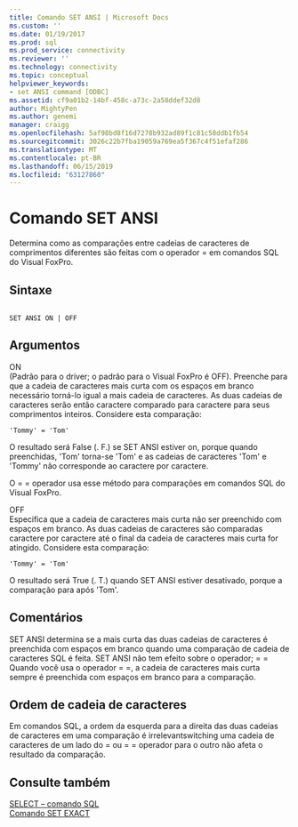 ```yaml
---
title: Comando SET ANSI | Microsoft Docs
ms.custom: ''
ms.date: 01/19/2017
ms.prod: sql
ms.prod_service: connectivity
ms.reviewer: ''
ms.technology: connectivity
ms.topic: conceptual
helpviewer_keywords:
- set ANSI command [ODBC]
ms.assetid: cf9a01b2-14bf-458c-a73c-2a58ddef32d8
author: MightyPen
ms.author: genemi
manager: craigg
ms.openlocfilehash: 5af98bd8f16d7278b932ad89f1c81c58ddb1fb54
ms.sourcegitcommit: 3026c22b7fba19059a769ea5f367c4f51efaf286
ms.translationtype: MT
ms.contentlocale: pt-BR
ms.lasthandoff: 06/15/2019
ms.locfileid: "63127860"
---
```

# <a name="set-ansi-command"></a>Comando SET ANSI
Determina como as comparações entre cadeias de caracteres de comprimentos diferentes são feitas com o operador = em comandos SQL do Visual FoxPro.  
  
## <a name="syntax"></a>Sintaxe  
  
```  
  
SET ANSI ON | OFF  
```  
  
## <a name="arguments"></a>Argumentos  
 ON  
 (Padrão para o driver; o padrão para o Visual FoxPro é OFF). Preenche para que a cadeia de caracteres mais curta com os espaços em branco necessário torná-lo igual a mais cadeia de caracteres. As duas cadeias de caracteres serão então caractere comparado para caractere para seus comprimentos inteiros. Considere esta comparação:  
  
```  
'Tommy' = 'Tom'  
```  
  
 O resultado será False (. F.) se SET ANSI estiver on, porque quando preenchidas, 'Tom' torna-se 'Tom' e as cadeias de caracteres 'Tom' e 'Tommy' não corresponde ao caractere por caractere.  
  
 O = = operador usa esse método para comparações em comandos SQL do Visual FoxPro.  
  
 OFF  
 Especifica que a cadeia de caracteres mais curta não ser preenchido com espaços em branco. As duas cadeias de caracteres são comparadas caractere por caractere até o final da cadeia de caracteres mais curta for atingido. Considere esta comparação:  
  
```  
'Tommy' = 'Tom'  
```  
  
 O resultado será True (. T.) quando SET ANSI estiver desativado, porque a comparação para após 'Tom'.  
  
## <a name="remarks"></a>Comentários  
 SET ANSI determina se a mais curta das duas cadeias de caracteres é preenchida com espaços em branco quando uma comparação de cadeia de caracteres SQL é feita. SET ANSI não tem efeito sobre o operador; = = Quando você usa o operador = =, a cadeia de caracteres mais curta sempre é preenchida com espaços em branco para a comparação.  
  
## <a name="string-order"></a>Ordem de cadeia de caracteres  
 Em comandos SQL, a ordem da esquerda para a direita das duas cadeias de caracteres em uma comparação é irrelevantswitching uma cadeia de caracteres de um lado do = ou = = operador para o outro não afeta o resultado da comparação.  
  
## <a name="see-also"></a>Consulte também  
 [SELECT – comando SQL](../../odbc/microsoft/select-sql-command.md)   
 [Comando SET EXACT](../../odbc/microsoft/set-exact-command.md)
